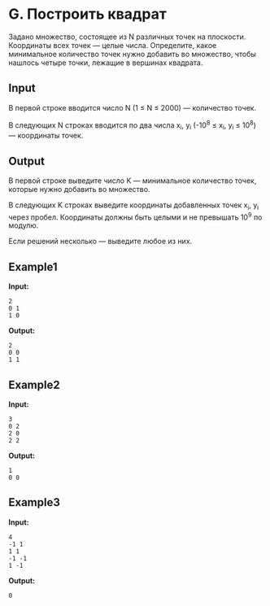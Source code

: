 # G. Построить квадрат

Задано множество, состоящее из N различных точек на плоскости. Координаты всех точек — целые числа. Определите, какое минимальное количество точек нужно добавить во множество, чтобы нашлось четыре точки, лежащие в вершинах квадрата.

## Input

В первой строке вводится число N (1 &le; N &le; 2000) — количество точек.

В следующих N строках вводится по два числа x<sub>i</sub>, y<sub>i</sub> (-10<sup>8</sup> &le; x<sub>i</sub>, y<sub>i</sub> &le; 10<sup>8</sup>) — координаты точек.

## Output

В первой строке выведите число K — минимальное количество точек, которые нужно добавить во множество.

В следующих K строках выведите координаты добавленных точек x<sub>i</sub>, y<sub>i</sub> через пробел. Координаты должны быть целыми и не превышать 10<sup>9</sup> по модулю.

Если решений несколько — выведите любое из них.  

## Example1
**Input:**
```
2
0 1
1 0
```
**Output:**
```
2
0 0
1 1
``` 

## Example2
**Input:**
```
3
0 2
2 0
2 2
```
**Output:**
```
1
0 0
``` 

## Example3
**Input:**
```
4
-1 1
1 1
-1 -1
1 -1
```
**Output:**
```
0
``` 